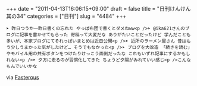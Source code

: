 +++
date = "2011-04-13T16:06:15+09:00"
draft = false
title = "日刊けんけん 其の34"
categories = ["日刊"]
slug = "4484"
+++


    ➤ 昨日つうか一昨日書くの忘れた やっぱ布団で書くとダメねww<p />➤ @ika621さんのブログに記事を書かせてもらった 寄稿って大変だな ありがたいことだったけど 学んだことも多いが、本家ブログにてそれっぽいまとめは近日公開<p />➤ 近所のラーメン屋さん 昔はもう少しうまかった気がしたけど… そうでもなかった<p />➤ ブログを大改造 「続きを読む」やモバイル用の共有ボタンをつけたりけっこう面倒だったな これもいずれ記事にするかもしれない<p />➤ 夕方に走るのが習慣化してきた ちょうど夕陽がみれていい感じ<p />こんなもんでいいかな

<div class="posterous_quote_citation">via <a href="http://www.lastday.jp/2011/02/28/fasterous">Fasterous</a></div>
  
